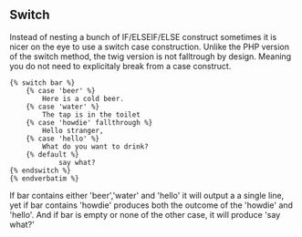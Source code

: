 ## Switch

Instead of nesting a bunch of IF/ELSEIF/ELSE construct sometimes it is nicer on the eye to use a switch case construction.
Unlike the PHP version of the switch method, the twig version is not falltrough by design. Meaning you do not need to explicitaly break from a case construct.

```{% verbatim %}
{% switch bar %}
    {% case 'beer' %}
        Here is a cold beer.
    {% case 'water' %}
        The tap is in the toilet
    {% case 'howdie' fallthrough %}
        Hello stranger,
    {% case 'hello' %}
        What do you want to drink?
    {% default %}
            say what?
{% endswitch %}
{% endverbatim %}
```
If bar contains either 'beer','water' and 'hello' it will output a  a single line, yet if bar contains 'howdie' produces both the outcome of the 'howdie' and 'hello'.
And if bar is empty or none of the other case, it will produce 'say what?'

